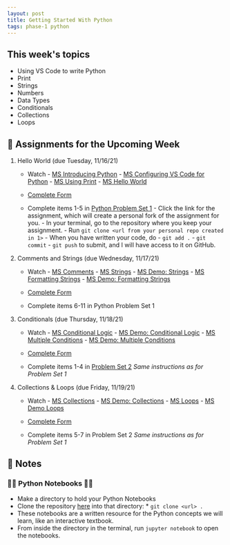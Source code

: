 ```yaml
---
layout: post
title: Getting Started With Python
tags: phase-1 python
---
```


## This week's topics

- Using VS Code to write Python
- Print
- Strings
- Numbers
- Data Types
- Conditionals
- Collections
- Loops

## 🔖 Assignments for the Upcoming Week
1. Hello World (due Tuesday, 11/16/21)
      - Watch 
            - [MS Introducing Python](https://youtu.be/7XOhibxgBlQ)
            - [MS Configuring VS Code for Python](https://youtu.be/EU8eayHWoZg)
            - [MS Using Print](https://youtu.be/FhoASwgvZHk)
            - [MS Hello World](https://youtu.be/wWwr0tDSqnE)

      - [Complete Form](https://forms.gle/MHkQnbX35i2KVjsq9)

      - Complete items 1-5 in [Python Problem Set 1](https://classroom.github.com/a/FCrhDObm)
            - Click the link for the assignment, which will create a personal fork of the assignment for you.
            - In your terminal, go to the repository where you keep your assignment.
            - Run `git clone <url from your personal repo created in 1>`
            - When you have written your code, do 
                  - `git add .` 
                  - `git commit` 
                  - `git push` 
            to submit, and I will have access to it on GitHub.

1. Comments and Strings (due Wednesday, 11/17/21)
      - Watch
            - [MS Comments](https://youtu.be/kEuVvUc1Zec)
            - [MS Strings](https://youtu.be/tSebLz1hNpA)
            - [MS Demo: Strings](https://youtu.be/zv3cVJHCqXA)
            - [MS Formatting Strings](https://youtu.be/bQQqxysLIGE)
            - [MS Demo: Formatting Strings](https://youtu.be/E850-MF22P0)
      - [Complete Form](https://forms.gle/MHkQnbX35i2KVjsq9)

      - Complete items 6-11 in Python Problem Set 1

1. Conditionals (due Thursday, 11/18/21)
      - Watch
            - [MS Conditional Logic](https://youtu.be/5pPKYWqkoek)
            - [MS Demo: Conditional Logic](https://youtu.be/zqVmqtTLmgw)
            - [MS Multiple Conditions](https://youtu.be/oYaGJBMoXok)
            - [MS Demo: Multiple Conditions](https://youtu.be/J9luo4cODzM)
      - [Complete Form](https://forms.gle/MHkQnbX35i2KVjsq9)

      - Complete items 1-4 in [Problem Set 2](https://classroom.github.com/a/ACYkEsBy)
            *Same instructions as for Problem Set 1*

1. Collections & Loops (due Friday, 11/19/21)
      - Watch
            - [MS Collections](https://youtu.be/beA8IsY3mQs)
            - [MS Demo: Collections](https://youtu.be/4PaSlXNjawM)
            - [MS Loops](https://youtu.be/LrOAl8vUFHY)
            - [MS Demo Loops](https://youtu.be/rAvD-6MpTw4)
      - [Complete Form](https://forms.gle/MHkQnbX35i2KVjsq9)

      - Complete items 5-7 in Problem Set 2
            *Same instructions as for Problem Set 1*


## 🦉 Notes

###  🐍📒 Python Notebooks 🐍📒
- Make a directory to hold your Python Notebooks
- Clone the repository [here](https://github.com/Momentum-PT-Team-3/python-notebooks) into that directory:
      * ```git clone <url> .```
- These notebooks are a written resource for the Python concepts we will learn, like an interactive textbook.
- From inside the directory in the terminal, run `jupyter notebook` to open the notebooks.


